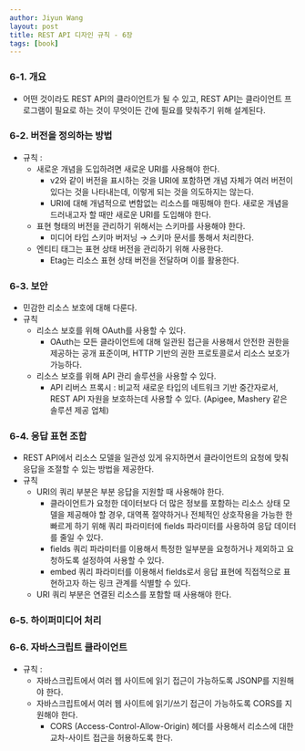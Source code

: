 ```yaml
---
author: Jiyun Wang
layout: post
title: REST API 디자인 규칙 - 6장
tags: [book]
---
```


### 6-1. 개요
- 어떤 것이라도 REST API의 클라이언트가 될 수 있고, REST API는 클라이언트 프로그램이 필요로 하는 것이 무엇이든 간에 필요를 맞춰주기 위해 설계된다.

### 6-2. 버전을 정의하는 방법
- 규칙 :
    - 새로운 개념을 도입하려면 새로운 URI를 사용해야 한다.
        - v2와 같이 버전을 표시하는 것을 URI에 포함하면 개념 자체가 여러 버전이 있다는 것을 나타내는데, 이렇게 되는 것을 의도하지는 않는다.
        - URI에 대해 개념적으로 변함없는 리소스를 매핑해야 한다. 새로운 개념을 드러내고자 할 때만 새로운 URI를 도입해야 한다.
    - 표현 형태의 버전을 관리하기 위해서는 스키마를 사용해야 한다.
        - 미디어 타입 스키마 버저닝 → 스키마 문서를 통해서 처리한다.
    - 엔티티 태그는 표현 상태 버전을 관리하기 위해 사용한다.
        - Etag는 리소스 표현 상태 버전을 전달하며 이를 활용한다.

### 6-3. 보안
- 민감한 리소스 보호에 대해 다룬다.
- 규칙
    - 리소스 보호를 위해 OAuth를 사용할 수 있다.
        - OAuth는 모든 클라이언트에 대해 일관된 접근을 사용해서 안전한 권한을 제공하는 공개 표준이며, HTTP 기반의 권한 프로토콜로서 리소스 보호가 가능하다.
    - 리소스 보호를 위해 API 관리 솔루션을 사용할 수 있다.
        - API 리버스 프록시 : 비교적 새로운 타입의 네트워크 기반 중간자로서, REST API 자원을 보호하는데 사용할 수 있다. (Apigee, Mashery 같은 솔루션 제공 업체)

### 6-4. 응답 표현 조합
- REST API에서 리소스 모델을 일관성 있게 유지하면서 클라이언트의 요청에 맞춰 응답을 조절할 수 있는 방법을 제공한다.
- 규칙
    - URI의 쿼리 부분은 부분 응답을 지원할 때 사용해야 한다.
        - 클라이언트가 요청한 데이터보다 더 많은 정보를 포함하는 리소스 상태 모델을 제공해야 할 경우, 대역폭 절약하거나 전체적인 상호작용을 가능한 한 빠르게 하기 위해 쿼리 파라미터에 fields 파라미터를 사용하여 응답 데이터를 줄일 수 있다.
        - fields 쿼리 파라미터를 이용해서 특정한 일부분을 요청하거나 제외하고 요청하도록 설정하여 사용할 수 있다.
        - embed 쿼리 파라미터를 이용해서 fields로서 응답 표현에 직접적으로 표현하고자 하는 링크 관계를 식별할 수 있다.
    - URI 쿼리 부분은 연결된 리소스를 포함할 때 사용해야 한다.

### 6-5. 하이퍼미디어 처리

### 6-6. 자바스크립트 클라이언트
- 규칙 :
    - 자바스크립트에서 여러 웹 사이트에 읽기 접근이 가능하도록 JSONP를 지원해야 한다.
    - 자바스크립트에서 여러 웹 사이트에 읽기/쓰기 접근이 가능하도록 CORS를 지원해야 한다.
        - CORS (Access-Control-Allow-Origin) 헤더를 사용해서 리소스에 대한 교차-사이트 접근을 허용하도록 한다.
